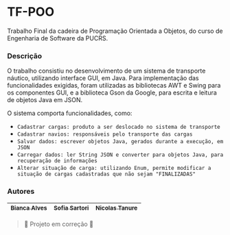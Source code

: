 # TF-POO
Trabalho Final da cadeira de Programação Orientada a Objetos, do curso de Engenharia de Software da PUCRS.

### Descrição
O trabalho consistiu no desenvolvimento de um sistema de transporte náutico, utilizando interface GUI, em Java. Para implementação das funcionalidades exigidas, foram utilizadas as bibliotecas AWT e Swing para os componentes GUI, e a biblioteca Gson da Google, para escrita e leitura de objetos Java em JSON.

O sistema comporta funcionalidades, como:
- `Cadastrar cargas: produto a ser deslocado no sistema de transporte`
- `Cadastrar navios: responsáveis pelo transporte das cargas`
- `Salvar dados: escrever objetos Java, gerados durante a execução, em JSON`
- `Carregar dados: ler String JSON e converter para objetos Java, para recuperação de informações`
- `Alterar situação de carga: utilizando Enum, permite modificar a situação de cargas cadastradas que não sejam "FINALIZADAS"`

### Autores
| [<sub>Bianca Alves</sub>](https://github.com/Bialves) | [<sub>Sofia Sartori</sub>](https://github.com/sofiasartori24) |  [<sub>Nicolas Tanure</sub>](https://github.com/NicolasTanure) |
| :---: | :---: | :---: |


> :construction: Projeto em correção :construction:

